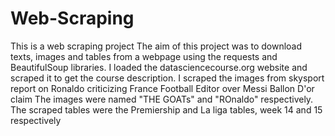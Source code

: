 # Web-Scraping
This is a web scraping project
The aim of this project was to download texts, images and tables from a webpage using the requests and BeautifulSoup libraries.
I loaded the datasciencecourse.org website and scraped it to get the course description.
I scraped the images from skysport report on Ronaldo criticizing France Football Editor over Messi Ballon D'or claim 
The images were named "THE GOATs" and "ROnaldo" respectively.
The scraped tables were the Premiership and La liga tables,  week 14 and 15 respectively